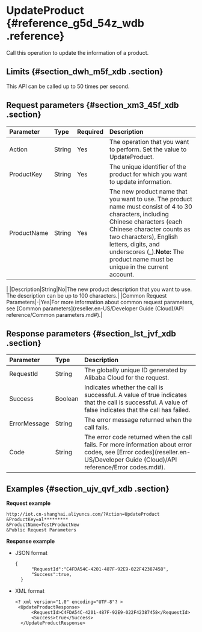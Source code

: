 # UpdateProduct {#reference_g5d_54z_wdb .reference}

Call this operation to update the information of a product.

## Limits {#section_dwh_m5f_xdb .section}

This API can be called up to 50 times per second.

## Request parameters {#section_xm3_45f_xdb .section}

|Parameter|Type|Required|Description|
|:--------|:---|:-------|:----------|
|Action|String|Yes|The operation that you want to perform. Set the value to UpdateProduct.|
|ProductKey|String|Yes|The unique identifier of the product for which you want to update information.|
|ProductName|String|Yes|The new product name that you want to use. The product name must consist of 4 to 30 characters, including Chinese characters \(each Chinese character counts as two characters\), English letters, digits, and underscores \(\_\).**Note:** The product name must be unique in the current account.

|
|Description|String|No|The new product description that you want to use. The description can be up to 100 characters.|
|Common Request Parameters|-|Yes|For more information about common request parameters, see [Common parameters](reseller.en-US/Developer Guide (Cloud)/API reference/Common parameters.md#).|

## Response parameters {#section_lst_jvf_xdb .section}

|Parameter|Type|Description|
|:--------|:---|:----------|
|RequestId|String|The globally unique ID generated by Alibaba Cloud for the request.|
|Success|Boolean|Indicates whether the call is successful. A value of true indicates that the call is successful. A value of false indicates that the call has failed.|
|ErrorMessage|String|The error message returned when the call fails.|
|Code|String|The error code returned when the call fails. For more information about error codes, see [Error codes](reseller.en-US/Developer Guide (Cloud)/API reference/Error codes.md#).|

## Examples {#section_ujv_qvf_xdb .section}

**Request example**

```
http://iot.cn-shanghai.aliyuncs.com/?Action=UpdateProduct
&ProductKey=al*********
&ProductName=TestProductNew
&Public Request Parameters
```

**Response example**

-   JSON format

    ```
    {
          "RequestId":"C4FDA54C-4201-487F-92E9-022F42387458",
          "Success":true,
      }
    ```

-   XML format

    ```
    <? xml version="1.0" encoding="UTF-8"? >
     <UpdateProductResponse>
          <RequestId>C4FDA54C-4201-487F-92E9-022F42387458</RequestId>
          <Success>true</Success>
      </UpdateProductResponse>
    ```


